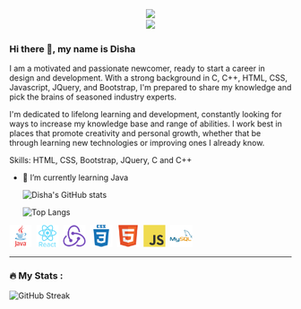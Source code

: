 <div id="header" align="center">
  <img src="https://media.giphy.com/media/M9gbBd9nbDrOTu1Mqx/giphy.gif" width="100"/>
</div>

<div  align="center">
<img src="https://komarev.com/ghpvc/?username=Disha-56843&style=flat-square&color=blue"/>
</div>

### Hi there 👋, my name is Disha
I am a motivated and passionate newcomer, ready to start a career in design and development. With a strong background in C, C++, HTML, CSS, Javascript, JQuery, and Bootstrap, I'm prepared to share my knowledge and pick the brains of seasoned industry experts.

I'm dedicated to lifelong learning and development, constantly looking for ways to increase my knowledge base and range of abilities. I work best in places that promote creativity and personal growth, whether that be through learning new technologies or improving ones I already know.

Skills: HTML, CSS, Bootstrap, JQuery, C and C++ 

 - 🌱 I’m currently learning Java

   ![Disha's GitHub stats](https://github-readme-stats.vercel.app/api?username=Disha-56843)

   ![Top Langs](https://github-readme-stats.vercel.app/api/top-langs/?username=Disha-56843)

   <div>
  <img src="https://github.com/devicons/devicon/blob/master/icons/java/java-original-wordmark.svg" title="Java" alt="Java" width="40" height="40"/>&nbsp;
  <img src="https://github.com/devicons/devicon/blob/master/icons/react/react-original-wordmark.svg" title="React" alt="React" width="40" height="40"/>&nbsp;
  <img src="https://github.com/devicons/devicon/blob/master/icons/redux/redux-original.svg" title="Redux" alt="Redux " width="40" height="40"/>&nbsp;
  <img src="https://github.com/devicons/devicon/blob/master/icons/css3/css3-plain-wordmark.svg"  title="CSS3" alt="CSS" width="40" height="40"/>&nbsp;
  <img src="https://github.com/devicons/devicon/blob/master/icons/html5/html5-original.svg" title="HTML5" alt="HTML" width="40" height="40"/>&nbsp;
  <img src="https://github.com/devicons/devicon/blob/master/icons/javascript/javascript-original.svg" title="JavaScript" alt="JavaScript" width="40" height="40"/>&nbsp;
  <img src="https://github.com/devicons/devicon/blob/master/icons/mysql/mysql-original-wordmark.svg" title="MySQL"  alt="MySQL" width="40" height="40"/>&nbsp; 
</div>

---

### :fire: My Stats :

![GitHub Streak](http://github-readme-streak-stats.herokuapp.com?user=Disha-56843&theme=dark&background=000000)

<!--
**Disha-56843/Disha-56843** is a ✨ _special_ ✨ repository because its `README.md` (this file) appears on your GitHub profile.

Here are some ideas to get you started:

- 🔭 I’m currently working on ...
- 🌱 I’m currently learning ...
- 👯 I’m looking to collaborate on ...
- 🤔 I’m looking for help with ...
- 💬 Ask me about ...
- 📫 How to reach me: ...
- 😄 Pronouns: ...
- ⚡ Fun fact: ...
-->
